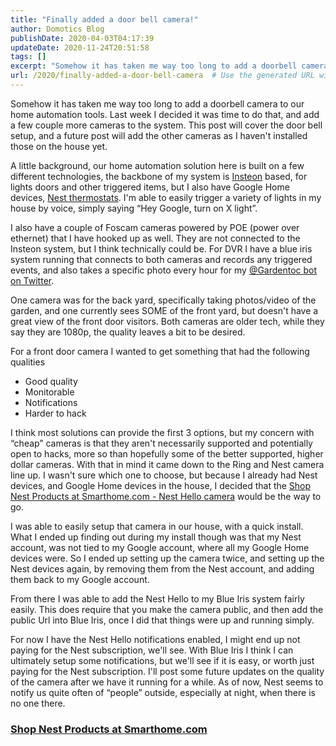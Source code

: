 ```yaml
---
title: "Finally added a door bell camera!"
author: Domotics Blog
publishDate: 2020-04-03T04:17:39
updateDate: 2020-11-24T20:51:58
tags: []
excerpt: "Somehow it has taken me way too long to add a doorbell camera to our home automation tools. Last week I decided it was time to do that, and add a few couple more cameras to the system. This post will cover the door bell setup, and a future post will add the other cameras as I haven't installed those on the house yet.    A little background, our home automation solution here is built on a few different technologies, the backbone of my system is Insteon based, for lights doors and other triggered items, but I also have Google Home devices, Nest thermostats. I'm able to easily trigger a variety of lights in my house by voice, simply saying &ldquo;Hey Google, turn on X light&rdquo;.    I also have a couple of Foscam cameras powered by POE (power over ethernet) that I have hooked up as well. They are not connected to the Insteon system, but I think technically could be. For DVR I have a blue iris system running that connects to both cameras and records any triggered events, and also takes a specific photo every hour for my @Gardentoc bot on Twitter.    One camera was for the back yard, specifically taking photos/video of the garden, and one currently sees SOME of the front yard, but doesn't have a great view of the front door visitors. Both cameras are older tech, while they say they are 1080p, the quality leaves a bit to be desired.    For a front door camera I wanted to get something that had the following qualities       Good quality   Monitorable   Notifications   Harder to hack      I think most solutions can provide the first 3 options, but my concern with &ldquo;cheap&rdquo; cameras is that they aren't necessarily supported and potentially open to hacks, more so than hopefully some of the better supported, higher dollar cameras. With that in mind it came down to the Ring and Nest camera line up. I wasn't sure which one to choose, but because I already had Nest devices, and Google Home devices in the house, I decided that the Shop Nest Products at Smarthome.com - Nest Hello camera would be the way to go.    I was able to easily setup that camera in our house, with a quick install. What I ended up finding out during my install though was that my Nest account, was not tied to my Google account, where all my Google Home devices were. So I ended up setting up the camera twice, and setting up the Nest devices again, by removing them from the Nest account, and adding them back to my Google account.    From there I was able to add the Nest Hello to my Blue Iris system fairly easily. This does require that you make the camera public, and then add the public Url into Blue Iris, once I did that things were up and running simply.    For now I have the Nest Hello notifications enabled, I might end up not paying for the Nest subscription, we'll see. With Blue Iris I think I can ultimately setup some notifications, but we'll see if it is easy, or worth just paying for the Nest subscription. I'll post some future updates on the quality of the camera after we have it running for a while. As of now, Nest seems to notify us quite often of &ldquo;people&rdquo; outside, especially at night, when there is no one there.    Shop Nest Products at Smarthome.com       "
url: /2020/finally-added-a-door-bell-camera  # Use the generated URL with year
---
```

<p>Somehow it has taken me way too long to add a doorbell camera to our home automation tools. Last week I decided it was time to do that, and add a few couple more cameras to the system. This post will cover the door bell setup, and a future post will add the other cameras as I haven't installed those on the house yet.</p>    <p>A little background, our home automation solution here is built on a few different technologies, the backbone of my system is <a href="https://smarthome.4hyab9.net/c/2041448/681613/10524" target="_blank">Insteon</a> <img border="0" height="0" src="//imp.pxf.io/i/2041448/681613/10524" style="position:absolute;visibility:hidden;" width="0" />based, for lights doors and other triggered items, but I also have Google Home devices, <a href="https://smarthome.4hyab9.net/c/2041448/681626/10524" target="_blank">Nest thermostats</a>. I'm able to easily trigger a variety of lights in my house by voice, simply saying &ldquo;Hey Google, turn on X light&rdquo;.</p>    <p>I also have a couple of Foscam cameras powered by POE (power over ethernet) that I have hooked up as well. They are not connected to the Insteon system, but I think technically could be. For DVR I have a blue iris system running that connects to both cameras and records any triggered events, and also takes a specific photo every hour for my <a href="https://twitter.com/gardentoc" target="_blank">@Gardentoc bot on Twitter</a>.</p>    <p>One camera was for the back yard, specifically taking photos/video of the garden, and one currently sees SOME of the front yard, but doesn't have a great view of the front door visitors. Both cameras are older tech, while they say they are 1080p, the quality leaves a bit to be desired.</p>    <p>For a front door camera I wanted to get something that had the following qualities</p>    <ul>   <li>Good quality</li>   <li>Monitorable</li>   <li>Notifications</li>   <li>Harder to hack</li>  </ul>    <p>I think most solutions can provide the first 3 options, but my concern with &ldquo;cheap&rdquo; cameras is that they aren't necessarily supported and potentially open to hacks, more so than hopefully some of the better supported, higher dollar cameras. With that in mind it came down to the Ring and Nest camera line up. I wasn't sure which one to choose, but because I already had Nest devices, and Google Home devices in the house, I decided that the <a href="https://smarthome.4hyab9.net/c/2041448/681626/10524">Shop Nest Products at Smarthome.com - Nest Hello camera</a> would be the way to go.</p>    <p>I was able to easily setup that camera in our house, with a quick install. What I ended up finding out during my install though was that my Nest account, was not tied to my Google account, where all my Google Home devices were. So I ended up setting up the camera twice, and setting up the Nest devices again, by removing them from the Nest account, and adding them back to my Google account.</p>    <p>From there I was able to add the Nest Hello to my Blue Iris system fairly easily. This does require that you make the camera public, and then add the public Url into Blue Iris, once I did that things were up and running simply.</p>    <p>For now I have the Nest Hello notifications enabled, I might end up not paying for the Nest subscription, we'll see. With Blue Iris I think I can ultimately setup some notifications, but we'll see if it is easy, or worth just paying for the Nest subscription. I'll post some future updates on the quality of the camera after we have it running for a while. As of now, Nest seems to notify us quite often of &ldquo;people&rdquo; outside, especially at night, when there is no one there.</p>    <h3><a href="https://smarthome.4hyab9.net/c/2041448/681626/10524">Shop Nest Products at Smarthome.com</a></h3>    <p><img border="0" height="0" src="//imp.pxf.io/i/2041448/681626/10524" style="position:absolute;visibility:hidden;" width="0" /></p>   
